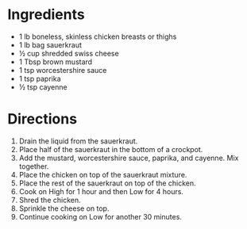 # Ingredients

- 1 lb boneless, skinless chicken breasts or thighs
- 1 lb bag sauerkraut
- ½ cup shredded swiss cheese
- 1 Tbsp brown mustard
- 1 tsp worcestershire sauce
- 1 tsp paprika
- ½ tsp cayenne

# Directions

1. Drain the liquid from the sauerkraut.
1. Place half of the sauerkraut in the bottom of a crockpot.
1. Add the mustard, worcestershire sauce, paprika, and cayenne. Mix together.
1. Place the chicken on top of the sauerkraut mixture.
1. Place the rest of the sauerkraut on top of the chicken.
1. Cook on High for 1 hour and then Low for 4 hours.
1. Shred the chicken.
1. Sprinkle the cheese on top.
1. Continue cooking on Low for another 30 minutes.
